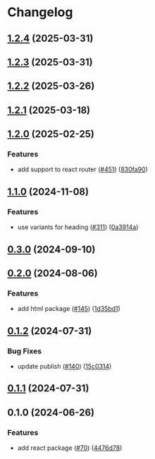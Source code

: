 # Changelog

## [1.2.4](https://github.com/ogcio/govie-ds/compare/eslint-config-v1.2.3...eslint-config-v1.2.4) (2025-03-31)

## [1.2.3](https://github.com/ogcio/govie-ds/compare/eslint-config-v1.2.2...eslint-config-v1.2.3) (2025-03-31)

## [1.2.2](https://github.com/ogcio/govie-ds/compare/eslint-config-v1.2.1...eslint-config-v1.2.2) (2025-03-26)

## [1.2.1](https://github.com/ogcio/govie-ds/compare/eslint-config-v1.2.0...eslint-config-v1.2.1) (2025-03-18)

## [1.2.0](https://github.com/ogcio/govie-ds/compare/eslint-config-v1.1.0...eslint-config-v1.2.0) (2025-02-25)

### Features

- add support to react router ([#451](https://github.com/ogcio/govie-ds/issues/451)) ([830fa90](https://github.com/ogcio/govie-ds/commit/830fa9024af9c0d9d4c32d417748341c972df523))

## [1.1.0](https://github.com/ogcio/govie-ds/compare/eslint-config-v1.0.0...eslint-config-v1.1.0) (2024-11-08)

### Features

- use variants for heading ([#311](https://github.com/ogcio/govie-ds/issues/311)) ([0a3914a](https://github.com/ogcio/govie-ds/commit/0a3914a7e450d9dadef4ca60da36b8b165031a1d))

## [0.3.0](https://github.com/ogcio/govie-ds/compare/@ogcio/ds-eslint-config-0.2.0...@ogcio/ds-eslint-config-0.3.0) (2024-09-10)

## [0.2.0](https://github.com/ogcio/govie-ds/compare/@ogcio/ds-eslint-config-0.1.2...@ogcio/ds-eslint-config-0.2.0) (2024-08-06)

### Features

- add html package ([#145](https://github.com/ogcio/govie-ds/issues/145)) ([1d35bd1](https://github.com/ogcio/govie-ds/commit/1d35bd17900468863403333f77c855e5d92f3458))

## [0.1.2](https://github.com/ogcio/govie-ds/compare/@ogcio/ds-eslint-config-0.1.1...@ogcio/ds-eslint-config-0.1.2) (2024-07-31)

### Bug Fixes

- update publish ([#140](https://github.com/ogcio/govie-ds/issues/140)) ([15c0314](https://github.com/ogcio/govie-ds/commit/15c0314f4e80ddada32da80ae5b9d088612eb256))

## [0.1.1](https://github.com/ogcio/govie-ds/compare/@ogcio/ds-eslint-config-0.1.0...@ogcio/ds-eslint-config-0.1.1) (2024-07-31)

## 0.1.0 (2024-06-26)

### Features

- add react package ([#70](https://github.com/ogcio/govie-ds/issues/70)) ([4476d78](https://github.com/ogcio/govie-ds/commit/4476d784b0f2a35fd63293d952ea50c0832ca511))

